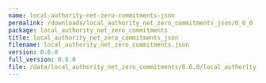 ```yaml
---
name: local-authority-net-zero-commitments-json
permalink: /downloads/local_authority_net_zero_commitments_json/0_6_0
package: local_authority_net_zero_commitments
title: local_authority_net_zero_commitments_json
filename: local_authority_net_zero_commitments.json
version: 0.6.0
full_version: 0.6.0
file: /data/local_authority_net_zero_commitments/0.6.0/local_authority_net_zero_commitments.json
---
```

